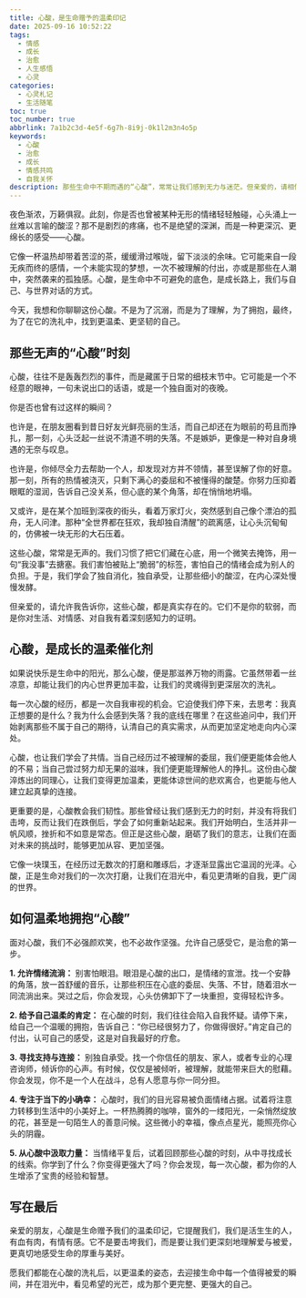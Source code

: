 ```yaml
---
title: 心酸，是生命赠予的温柔印记
date: 2025-09-16 10:52:22
tags:
  - 情感
  - 成长
  - 治愈
  - 人生感悟
  - 心灵
categories:
  - 心灵札记
  - 生活随笔
toc: true
toc_number: true
abbrlink: 7a1b2c3d-4e5f-6g7h-8i9j-0k1l2m3n4o5p
keywords:
  - 心酸
  - 治愈
  - 成长
  - 情感共鸣
  - 自我关怀
description: 那些生命中不期而遇的“心酸”，常常让我们感到无力与迷茫。但亲爱的，请相信，每一次心酸的背后，都藏着一份深刻的成长与温柔的启示。这篇文章，将带你一同走进那些无声的时刻，学会如何温柔地拥抱它们，并在泪光中，重新发现生命的力量与希望。
---
```


夜色渐浓，万籁俱寂。此刻，你是否也曾被某种无形的情绪轻轻触碰，心头涌上一丝难以言喻的酸涩？那不是剧烈的疼痛，也不是绝望的深渊，而是一种更深沉、更绵长的感受——心酸。

它像一杯温热却带着苦涩的茶，缓缓滑过喉咙，留下淡淡的余味。它可能来自一段无疾而终的感情，一个未能实现的梦想，一次不被理解的付出，亦或是那些在人潮中，突然袭来的孤独感。心酸，是生命中不可避免的底色，是成长路上，我们与自己、与世界对话的方式。

今天，我想和你聊聊这份心酸。不是为了沉溺，而是为了理解，为了拥抱，最终，为了在它的洗礼中，找到更温柔、更坚韧的自己。

## 那些无声的“心酸”时刻

心酸，往往不是轰轰烈烈的事件，而是藏匿于日常的细枝末节中。它可能是一个不经意的眼神，一句未说出口的话语，或是一个独自面对的夜晚。

你是否也曾有过这样的瞬间？

也许是，在朋友圈看到昔日好友光鲜亮丽的生活，而自己却还在为眼前的苟且而挣扎，那一刻，心头泛起一丝说不清道不明的失落。不是嫉妒，更像是一种对自身境遇的无奈与叹息。

也许是，你倾尽全力去帮助一个人，却发现对方并不领情，甚至误解了你的好意。那一刻，所有的热情被浇灭，只剩下满心的委屈和不被懂得的酸楚。你努力压抑着眼眶的湿润，告诉自己没关系，但心底的某个角落，却在悄悄地坍塌。

又或许，是在某个加班到深夜的街头，看着万家灯火，突然感到自己像个漂泊的孤舟，无人问津。那种“全世界都在狂欢，我却独自清醒”的疏离感，让心头沉甸甸的，仿佛被一块无形的大石压着。

这些心酸，常常是无声的。我们习惯了把它们藏在心底，用一个微笑去掩饰，用一句“我没事”去搪塞。我们害怕被贴上“脆弱”的标签，害怕自己的情绪会成为别人的负担。于是，我们学会了独自消化，独自承受，让那些细小的酸涩，在内心深处慢慢发酵。

但亲爱的，请允许我告诉你，这些心酸，都是真实存在的。它们不是你的软弱，而是你对生活、对情感、对自我有着深刻感知力的证明。

## 心酸，是成长的温柔催化剂

如果说快乐是生命中的阳光，那么心酸，便是那滋养万物的雨露。它虽然带着一丝凉意，却能让我们的内心世界更加丰盈，让我们的灵魂得到更深层次的洗礼。

每一次心酸的经历，都是一次自我审视的机会。它迫使我们停下来，去思考：我真正想要的是什么？我为什么会感到失落？我的底线在哪里？在这些追问中，我们开始剥离那些不属于自己的期待，认清自己的真实需求，从而更加坚定地走向内心深处。

心酸，也让我们学会了共情。当自己经历过不被理解的委屈，我们便更能体会他人的不易；当自己尝过努力却无果的滋味，我们便更能理解他人的挣扎。这份由心酸淬炼出的同理心，让我们变得更加温柔，更能体谅世间的悲欢离合，也更能与他人建立起真挚的连接。

更重要的是，心酸教会我们韧性。那些曾经让我们感到无力的时刻，并没有将我们击垮，反而让我们在跌倒后，学会了如何重新站起来。我们开始明白，生活并非一帆风顺，挫折和不如意是常态。但正是这些心酸，磨砺了我们的意志，让我们在面对未来的挑战时，能够更加从容、更加坚强。

它像一块璞玉，在经历过无数次的打磨和雕琢后，才逐渐显露出它温润的光泽。心酸，正是生命对我们的一次次打磨，让我们在泪光中，看见更清晰的自我，更广阔的世界。

## 如何温柔地拥抱“心酸”

面对心酸，我们不必强颜欢笑，也不必故作坚强。允许自己感受它，是治愈的第一步。

**1. 允许情绪流淌：** 别害怕眼泪。眼泪是心酸的出口，是情绪的宣泄。找一个安静的角落，放一首舒缓的音乐，让那些积压在心底的委屈、失落、不甘，随着泪水一同流淌出来。哭过之后，你会发现，心头仿佛卸下了一块重担，变得轻松许多。

**2. 给予自己温柔的肯定：** 在心酸的时刻，我们往往会陷入自我怀疑。请停下来，给自己一个温暖的拥抱，告诉自己：“你已经很努力了，你做得很好。”肯定自己的付出，认可自己的感受，这是对自我最好的疗愈。

**3. 寻找支持与连接：** 别独自承受。找一个你信任的朋友、家人，或者专业的心理咨询师，倾诉你的心声。有时候，仅仅是被倾听，被理解，就能带来巨大的慰藉。你会发现，你不是一个人在战斗，总有人愿意与你一同分担。

**4. 专注于当下的小确幸：** 心酸时，我们的目光容易被负面情绪占据。试着将注意力转移到生活中的小美好上。一杯热腾腾的咖啡，窗外的一缕阳光，一朵悄然绽放的花，甚至是一句陌生人的善意问候。这些微小的幸福，像点点星光，能照亮你心头的阴霾。

**5. 从心酸中汲取力量：** 当情绪平复后，试着回顾那些心酸的时刻，从中寻找成长的线索。你学到了什么？你变得更强大了吗？你会发现，每一次心酸，都为你的人生增添了宝贵的经验和智慧。

## 写在最后

亲爱的朋友，心酸是生命赠予我们的温柔印记，它提醒我们，我们是活生生的人，有血有肉，有情有感。它不是要击垮我们，而是要让我们更深刻地理解爱与被爱，更真切地感受生命的厚重与美好。

愿我们都能在心酸的洗礼后，以更温柔的姿态，去迎接生命中每一个值得被爱的瞬间，并在泪光中，看见希望的光芒，成为那个更完整、更强大的自己。